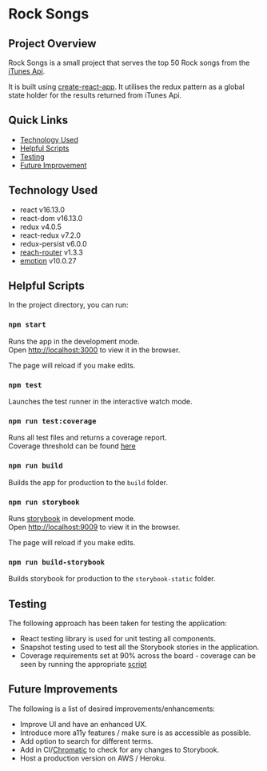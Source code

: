 # Rock Songs

## Project Overview

Rock Songs is a small project that serves the top 50 Rock songs from the [iTunes Api](https://itunes.apple.com/search?term=rock&media=music).<br />

It is built using [create-react-app](https://create-react-app.dev/docs/getting-started/). It utilises the redux pattern as a global state holder for the results returned from iTunes Api.

## Quick Links

- [Technology Used](#technology-used)
- [Helpful Scripts](#helpful-scripts)
- [Testing](#testing)
- [Future Improvement](#future-improvements)

## Technology Used

- react v16.13.0
- react-dom v16.13.0
- redux v4.0.5
- react-redux v7.2.0
- redux-persist v6.0.0
- [reach-router](https://reach.tech/router) v1.3.3
- [emotion](https://emotion.sh/docs/introduction) v10.0.27

## Helpful Scripts

In the project directory, you can run:

### `npm start`

Runs the app in the development mode.<br />
Open [http://localhost:3000](http://localhost:3000) to view it in the browser.

The page will reload if you make edits.<br />

### `npm test`

Launches the test runner in the interactive watch mode.<br />

### `npm run test:coverage`

Runs all test files and returns a coverage report.<br />
Coverage threshold can be found [here](https://github.com/macdom78/rock-songs/blob/master/package.json#L63)

### `npm run build`

Builds the app for production to the `build` folder.<br />

### `npm run storybook`

Runs [storybook](https://storybook.js.org/docs/basics/introduction/) in development mode.<br />
Open [http://localhost:9009](http://localhost:9009) to view it in the browser.

The page will reload if you make edits.<br />

### `npm run build-storybook`

Builds storybook for production to the `storybook-static` folder.<br />

## Testing

The following approach has been taken for testing the application:

- React testing library is used for unit testing all components.
- Snapshot testing used to test all the Storybook stories in the application.
- Coverage requirements set at 90% across the board - coverage can be seen by running the appropriate [script](#npm-run-test:coverage)

## Future Improvements

The following is a list of desired improvements/enhancements:

- Improve UI and have an enhanced UX.
- Introduce more a11y features / make sure is as accessible as possible.
- Add option to search for different terms.
- Add in CI/[Chromatic](https://www.chromaticqa.com/) to check for any changes to Storybook.
- Host a production version on AWS / Heroku.
